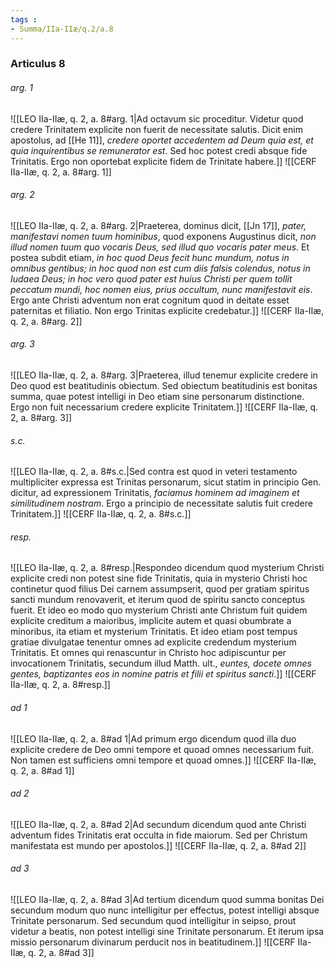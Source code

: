 ```yaml
---
tags : 
- Summa/IIa-IIæ/q.2/a.8
---
```


### Articulus 8

###### arg. 1
![[LEO IIa-IIæ, q. 2, a. 8#arg. 1|Ad octavum sic proceditur. Videtur quod credere Trinitatem explicite non fuerit de necessitate salutis. Dicit enim apostolus, ad [[He 11]], *credere oportet accedentem ad Deum quia est, et quia inquirentibus se remunerator est*. Sed hoc potest credi absque fide Trinitatis. Ergo non oportebat explicite fidem de Trinitate habere.]]
![[CERF IIa-IIæ, q. 2, a. 8#arg. 1]]

###### arg. 2
![[LEO IIa-IIæ, q. 2, a. 8#arg. 2|Praeterea, dominus dicit, [[Jn 17]], *pater, manifestavi nomen tuum hominibus*, quod exponens Augustinus dicit, *non illud nomen tuum quo vocaris Deus, sed illud quo vocaris pater meus*. Et postea subdit etiam, *in hoc quod Deus fecit hunc mundum, notus in omnibus gentibus; in hoc quod non est cum diis falsis colendus, notus in Iudaea Deus; in hoc vero quod pater est huius Christi per quem tollit peccatum mundi, hoc nomen eius, prius occultum, nunc manifestavit eis*. Ergo ante Christi adventum non erat cognitum quod in deitate esset paternitas et filiatio. Non ergo Trinitas explicite credebatur.]]
![[CERF IIa-IIæ, q. 2, a. 8#arg. 2]]

###### arg. 3
![[LEO IIa-IIæ, q. 2, a. 8#arg. 3|Praeterea, illud tenemur explicite credere in Deo quod est beatitudinis obiectum. Sed obiectum beatitudinis est bonitas summa, quae potest intelligi in Deo etiam sine personarum distinctione. Ergo non fuit necessarium credere explicite Trinitatem.]]
![[CERF IIa-IIæ, q. 2, a. 8#arg. 3]]

###### s.c.
![[LEO IIa-IIæ, q. 2, a. 8#s.c.|Sed contra est quod in veteri testamento multipliciter expressa est Trinitas personarum, sicut statim in principio Gen. dicitur, ad expressionem Trinitatis, *faciamus hominem ad imaginem et similitudinem nostram*. Ergo a principio de necessitate salutis fuit credere Trinitatem.]]
![[CERF IIa-IIæ, q. 2, a. 8#s.c.]]

###### resp.
![[LEO IIa-IIæ, q. 2, a. 8#resp.|Respondeo dicendum quod mysterium Christi explicite credi non potest sine fide Trinitatis, quia in mysterio Christi hoc continetur quod filius Dei carnem assumpserit, quod per gratiam spiritus sancti mundum renovaverit, et iterum quod de spiritu sancto conceptus fuerit. Et ideo eo modo quo mysterium Christi ante Christum fuit quidem explicite creditum a maioribus, implicite autem et quasi obumbrate a minoribus, ita etiam et mysterium Trinitatis. Et ideo etiam post tempus gratiae divulgatae tenentur omnes ad explicite credendum mysterium Trinitatis. Et omnes qui renascuntur in Christo hoc adipiscuntur per invocationem Trinitatis, secundum illud Matth. ult., *euntes, docete omnes gentes, baptizantes eos in nomine patris et filii et spiritus sancti*.]]
![[CERF IIa-IIæ, q. 2, a. 8#resp.]]

###### ad 1
![[LEO IIa-IIæ, q. 2, a. 8#ad 1|Ad primum ergo dicendum quod illa duo explicite credere de Deo omni tempore et quoad omnes necessarium fuit. Non tamen est sufficiens omni tempore et quoad omnes.]]
![[CERF IIa-IIæ, q. 2, a. 8#ad 1]]

###### ad 2
![[LEO IIa-IIæ, q. 2, a. 8#ad 2|Ad secundum dicendum quod ante Christi adventum fides Trinitatis erat occulta in fide maiorum. Sed per Christum manifestata est mundo per apostolos.]]
![[CERF IIa-IIæ, q. 2, a. 8#ad 2]]

###### ad 3
![[LEO IIa-IIæ, q. 2, a. 8#ad 3|Ad tertium dicendum quod summa bonitas Dei secundum modum quo nunc intelligitur per effectus, potest intelligi absque Trinitate personarum. Sed secundum quod intelligitur in seipso, prout videtur a beatis, non potest intelligi sine Trinitate personarum. Et iterum ipsa missio personarum divinarum perducit nos in beatitudinem.]]
![[CERF IIa-IIæ, q. 2, a. 8#ad 3]]

